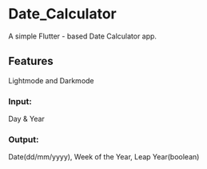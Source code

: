 
#  Date_Calculator

A simple Flutter - based Date Calculator app.

## Features
Lightmode and Darkmode 
### Input: 
Day & Year 
### Output: 
Date(dd/mm/yyyy), Week of the Year, Leap Year(boolean) 
